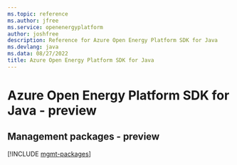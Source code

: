 ```yaml
---
ms.topic: reference
ms.author: jfree
ms.service: openenergyplatform
author: joshfree
description: Reference for Azure Open Energy Platform SDK for Java
ms.devlang: java
ms.data: 08/27/2022
title: Azure Open Energy Platform SDK for Java
---
```

# Azure Open Energy Platform SDK for Java - preview

## Management packages - preview
[!INCLUDE [mgmt-packages](open-energy-platform-mgmt-index.md)]